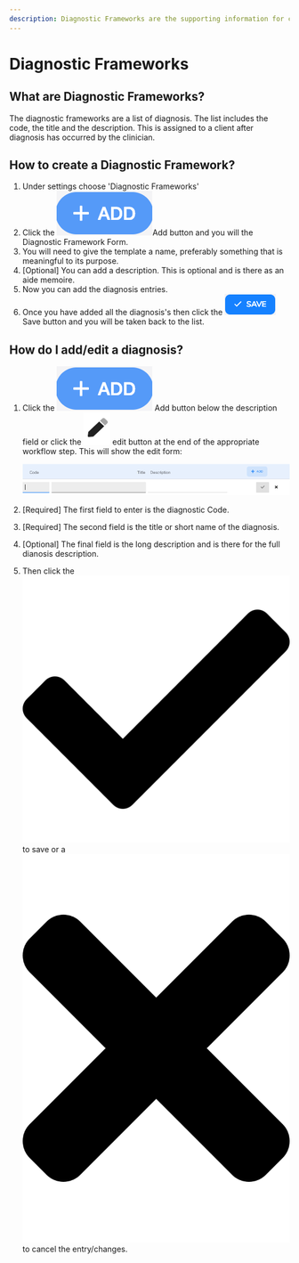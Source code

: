 ```yaml
---
description: Diagnostic Frameworks are the supporting information for case diagnosis.
---
```


# Diagnostic Frameworks

## What are Diagnostic Frameworks?

The diagnostic frameworks are a list of diagnosis. The list includes the code, the title and the description. This is assigned to a client after diagnosis has occurred by the clinician.

## How to create a Diagnostic Framework?

1. Under settings choose 'Diagnostic Frameworks'
2. Click the ![](../../.gitbook/assets/screenshot-2019-01-23-at-13.22.51.png)Add button and you will the Diagnostic Framework Form.
3. You will need to give the template a name, preferably something that is meaningful to its purpose.
4. \[Optional\] You can add a description. This is optional and is there as an aide memoire.
5. Now you can add the diagnosis entries. 
6. Once you have added all the diagnosis's then click the ![](../../.gitbook/assets/screenshot-2019-03-21-at-12.58.35.png) Save button and you will be taken back to the list.

## How do I add/edit a diagnosis?

1. Click the ![](../../.gitbook/assets/screenshot-2019-01-23-at-13.22.51.png) Add button below the description field or click the ![](../../.gitbook/assets/screenshot-2020-01-28-at-23.22.21.png) edit button at the end of the appropriate workflow step. This will show the edit form:

   ![](../../.gitbook/assets/screenshot-2020-03-24-at-14.51.56.png)

2. \[Required\] The first field to enter is the diagnostic Code.
3. \[Required\] The second field is the title or short name of the diagnosis.
4. \[Optional\] The final field is the long description and is there for the full dianosis description.
5. Then click the ![](../../.gitbook/assets/check.svg) to save or a ![](../../.gitbook/assets/times.svg) to cancel the entry/changes.


